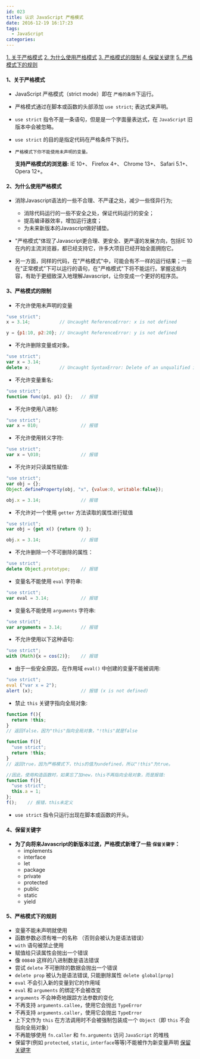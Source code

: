 ```yaml
---
id: 023
title: 认识 JavaScript 严格模式
date: 2016-12-19 16:17:23
tags:
  - JavaScript
categories:
---
```


<a href="#whatIs">1. 关于严格模式</a>
<a href="#why">2. 为什么使用严格模式</a>
<a href="#ctrl">3. 严格模式的限制</a>
<a href="#key">4. 保留关键字</a>
<a href="regulation">5. 严格模式下的规则</a>

#### <a name="whatIs">1、关于严格模式</a>

- JavaScript 严格模式（strict mode）即在 `严格的条件`下运行。

- 严格模式通过在脚本或函数的头部添加 `use strict`; 表达式来声明。

- `use strict` 指令不是一条语句，但是是一个字面量表达式，在 `JavaScript` 旧版本中会被忽略。

- `use strict` 的目的是指定代码在严格条件下执行。

- `严格模式下你不能使用未声明的变量。`

  **支持严格模式的浏览器:**
  IE 10+、 Firefox 4+、 Chrome 13+、 Safari 5.1+、 Opera 12+。

#### <a name="why">2、为什么使用严格模式</a>

- 消除Javascript语法的一些不合理、不严谨之处，减少一些怪异行为;
  - 消除代码运行的一些不安全之处，保证代码运行的安全；
  - 提高编译器效率，增加运行速度；
  - 为未来新版本的Javascript做好铺垫。

- "严格模式"体现了Javascript更合理、更安全、更严谨的发展方向，包括IE 10在内的主流浏览器，都已经支持它，许多大项目已经开始全面拥抱它。

- 另一方面，同样的代码，在"严格模式"中，可能会有不一样的运行结果；一些在"正常模式"下可以运行的语句，在"严格模式"下将不能运行。掌握这些内容，有助于更细致深入地理解Javascript，让你变成一个更好的程序员。

#### <a name="ctrl">3、严格模式的限制</a>

- 不允许使用未声明的变量
```js
"use strict";
x = 3.14;           // Uncaught ReferenceError: x is not defined

y = {p1:10, p2:20}; // Uncaught ReferenceError: y is not defined
```

- 不允许删除变量或对象。
```js
"use strict";
var x = 3.14;
delete x;           // Uncaught SyntaxError: Delete of an unqualified identifier in strict mode.
```

- 不允许变量重名:
```js
"use strict";
function func(p1, p1) {};   // 报错
```

- 不允许使用八进制:
```js
"use strict";
var x = 010;                // 报错
```

- 不允许使用转义字符:
```js
"use strict";
var x = \010;               // 报错
```

- 不允许对只读属性赋值:
```js
"use strict";
var obj = {};
Object.defineProperty(obj, "x", {value:0, writable:false});

obj.x = 3.14;               // 报错
```

- 不允许对一个使用 `getter` 方法读取的属性进行赋值
```js
"use strict";
var obj = {get x() {return 0} };

obj.x = 3.14;               // 报错
```

- 不允许删除一个不可删除的属性：
```js
"use strict";
delete Object.prototype;    // 报错
```

- 变量名不能使用 `eval` 字符串:
```js
"use strict";
var eval = 3.14;            // 报错
```

- 变量名不能使用 `arguments` 字符串:
```js
"use strict";
var arguments = 3.14;       // 报错
```

- 不允许使用以下这种语句:
```js
"use strict";
with (Math){x = cos(2)};    // 报错
```

- 由于一些安全原因，在作用域 `eval()` 中创建的变量不能被调用:
```js
"use strict";
eval ("var x = 2");
alert (x);                  // 报错 (x is not defined)
```

- 禁止 `this` 关键字指向全局对象:
```js
function f(){
  return !this;
} 
// 返回false，因为"this"指向全局对象，"!this"就是false

function f(){ 
  "use strict";
  return !this;
} 
// 返回true，因为严格模式下，this的值为undefined，所以"!this"为true。

//因此，使用构造函数时，如果忘了加new，this不再指向全局对象，而是报错:
function f(){
  "use strict";
  this.a = 1;
};
f();    // 报错，this未定义
```

- `use strict` 指令只运行出现在脚本或函数的开头。

#### <a name="key">4、保留关键字</a>

- **为了向将来Javascript的新版本过渡，严格模式新增了一些 `保留关键字`：**
  - implements
  - interface
  - let
  - package
  - private
  - protected
  - public
  - static
  - yield

#### <a name="#regulation">5、严格模式下的规则</a>

- 变量不能未声明就使用
- 函数参数必须有唯一的名称 （否则会被认为是语法错误）
- `with` 语句被禁止使用
- 赋值给只读属性会抛出一个错误
- 像 `00840` 这样的八进制数是语法错误
- 尝试 `delete` 不可删除的数据会抛出一个错误
- `delete prop` 被认为是语法错误, 只能删除属性 `delete global[prop]`
- `eval` 不会引入新的变量到它的作用域
- `eval` 和 `arguments` 的绑定不会被改变
- `arguments` 不会神奇地跟踪方法参数的变化
- 不再支持 `arguments.callee`，使用它会抛出 `TypeError`
- 不再支持 `arguments.caller`，使用它会抛出 `TypeError`
- 上下文作为 `this` 在方法调用时不会被强制包装成一个 `Object`（即 `this` 不会指向全局对象）
- 不再能够使用 `fn.caller` 和 `fn.arguments` 访问 `JavaScript` 的堆栈
- 保留字(例如 `protected`, `static`, `interface`等等)不能被作为新变量声明 <a href="#key">保留关键字</a>